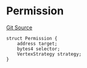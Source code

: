 # Permission
[Git Source](https://github.com/llama-community/vertex-v1/blob/1f84b899cb64edff9bc5bc06a6870e26d69dd1a0/src/utils/Structs.sol)


```solidity
struct Permission {
    address target;
    bytes4 selector;
    VertexStrategy strategy;
}
```

